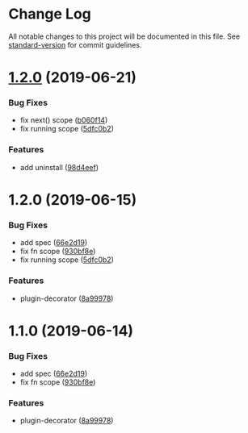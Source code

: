 # Change Log

All notable changes to this project will be documented in this file. See [standard-version](https://github.com/conventional-changelog/standard-version) for commit guidelines.

<a name="1.2.0"></a>
# [1.2.0](https://github.com/xiaobebe/plugin-decorator/compare/v1.1.0...v1.2.0) (2019-06-21)


### Bug Fixes

* fix next() scope ([b060f14](https://github.com/xiaobebe/plugin-decorator/commit/b060f14))
* fix running scope ([5dfc0b2](https://github.com/xiaobebe/plugin-decorator/commit/5dfc0b2))


### Features

* add uninstall ([98d4eef](https://github.com/xiaobebe/plugin-decorator/commit/98d4eef))



<a name="1.2.0"></a>
# 1.2.0 (2019-06-15)


### Bug Fixes

* add spec ([66e2d19](https://github.com/xiaobebe/plugin-decorator/commit/66e2d19))
* fix fn scope ([930bf8e](https://github.com/xiaobebe/plugin-decorator/commit/930bf8e))
* fix running scope ([5dfc0b2](https://github.com/xiaobebe/plugin-decorator/commit/5dfc0b2))


### Features

* plugin-decorator ([8a99978](https://github.com/xiaobebe/plugin-decorator/commit/8a99978))



<a name="1.1.0"></a>
# 1.1.0 (2019-06-14)


### Bug Fixes

* add spec ([66e2d19](https://github.com/xiaobebe/plugin-decorator/commit/66e2d19))
* fix fn scope ([930bf8e](https://github.com/xiaobebe/plugin-decorator/commit/930bf8e))


### Features

* plugin-decorator ([8a99978](https://github.com/xiaobebe/plugin-decorator/commit/8a99978))
